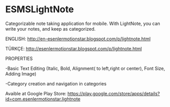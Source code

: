 # ESMSLightNote
Categorizable note taking application for mobile. With LightNote, you can write your notes, and keep as categorized.

ENGLISH: http://en-esenlermotionstar.blogspot.com/p/lightnote.html

TÜRKÇE: http://esenlermotionstar.blogspot.com/p/lightnote.html

PROPERTIES

-Basic Text Editing (Italic, Bold, Alignment( to left,right or center), Font Size, Adding Image)

-Category creation and navigation in categories


Avaible at Google Play Store: https://play.google.com/store/apps/details?id=com.esenlermotionstar.lightnote
